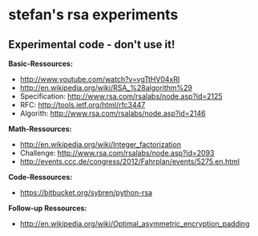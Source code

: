 stefan's rsa experiments
======

Experimental code - don't use it!
-------------

**Basic-Ressources:**
* http://www.youtube.com/watch?v=vgTtHV04xRI
* http://en.wikipedia.org/wiki/RSA_%28algorithm%29
* Specification: http://www.rsa.com/rsalabs/node.asp?id=2125
* RFC: http://tools.ietf.org/html/rfc3447
* Algorith: http://www.rsa.com/rsalabs/node.asp?id=2146

**Math-Ressources:**
* http://en.wikipedia.org/wiki/Integer_factorization
* Challenge: http://www.rsa.com/rsalabs/node.asp?id=2093
* http://events.ccc.de/congress/2012/Fahrplan/events/5275.en.html

**Code-Ressources:**
* https://bitbucket.org/sybren/python-rsa

**Follow-up Ressources:**
* http://en.wikipedia.org/wiki/Optimal_asymmetric_encryption_padding